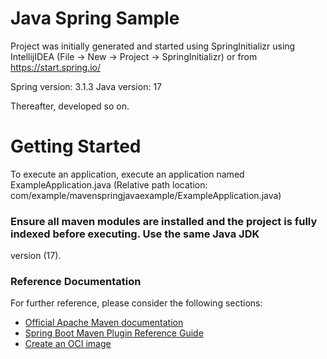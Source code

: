 # Java Spring Sample
Project was initially generated and started using SpringInitializr using IntellijIDEA (File -> New -> 
Project -> SpringInitializr) or from https://start.spring.io/

Spring version: 3.1.3
Java version: 17

Thereafter, developed so on.

# Getting Started

To execute an application, execute an application named ExampleApplication.java (Relative path location: 
com/example/mavenspringjavaexample/ExampleApplication.java) 

### Ensure all maven modules are installed and the project is fully indexed before executing. Use the same Java JDK 
version 
(17). 

### Reference Documentation
For further reference, please consider the following sections:

* [Official Apache Maven documentation](https://maven.apache.org/guides/index.html)
* [Spring Boot Maven Plugin Reference Guide](https://docs.spring.io/spring-boot/docs/3.1.3/maven-plugin/reference/html/)
* [Create an OCI image](https://docs.spring.io/spring-boot/docs/3.1.3/maven-plugin/reference/html/#build-image)
